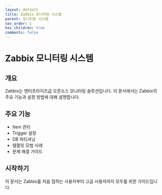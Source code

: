 ```yaml
---
layout: default
title: Zabbix 모니터링 시스템
parent: 모니터링 시스템
nav_order: 1
has_children: true
comments: false
---
```


# Zabbix 모니터링 시스템

## 개요
Zabbix는 엔터프라이즈급 오픈소스 모니터링 솔루션입니다. 이 문서에서는 Zabbix의 주요 기능과 설정 방법에 대해 설명합니다.

## 주요 기능
- Item 관리
- Trigger 설정
- DB 파티셔닝
- 템플릿 모범 사례
- 문제 해결 가이드

## 시작하기
이 문서는 Zabbix를 처음 접하는 사용자부터 고급 사용자까지 모두를 위한 가이드입니다.